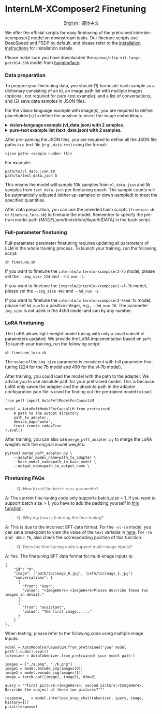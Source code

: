 # InternLM-XComposer2 Finetuning

<div align="center">

[English](README.md) | [简体中文](README_zh-CN.md)

</div>

We offer the official scripts for easy finetuning of the pretrained internlm-xcomposer2 model on downstream tasks. Our finetune scripts use DeepSpeed and FSDP by default, and please refer to the [installation instructions](../docs/install.md) for installation details.

Please make sure you have downloaded the `openai/clip-vit-large-patch14-336` model from [huggingface](https://huggingface.co/openai/clip-vit-large-patch14-336).

### Data preparation

To prepare your finetuning data, you should (1) formulate each sample as a dictionary consisting of an id, an image path list with multiple images (optional, not required for pure-text example), and a list of conversations, and (2) save data samples in JSON files.

For the vision-language example with image(s), you are required to define placeholder(s) <ImageHere> to define the position to insert the image embeddings.

<details>
  <summary>
    <b>vision-language example (vl_data.json) with 2 samples.</b>
  </summary>

```
  [
    {
      "id": "0",
      "image": ['path/to/image_0.jpg', 'path/to/image_1.jpg']
      "conversations": [
        {
          "from": "user",
          "value": "<ImageHere> <ImageHere>Please describe these two images in detail."
        },
        {
          "from": "assistant",
          "value": "The first image......"
        }
      ]
    },
    {
      "id": "1",
      "image": ['path/to/image_1.jpg']
      "conversations": [
        {
          "from": "user",
          "value": "<ImageHere> what is the color of the dog"
        },
        {
          "from": "assistant",
          "value": "it is ...."
        }
      ]
    }
  ]
```

</details>

<details>
  <summary>
    <b>pure-text example list (text_data.json) with 2 samples.</b>
  </summary>

```
  [
    {
      "id": "0",
      "conversations": [
        {
          "from": "user",
          "value": "你好"
        },
        {
          "from": "assistant",
          "value": "你好，我是浦语·灵笔，一个支持图文创作的多模态大模型。"
        }
      ]
    },
    {
      "id": "1",
      "conversations": [
        {
          "from": "user",
          "value": "Tell me something about Albert Einstein."
        },
        {
          "from": "assistant",
          "value": "Albert Einstein was a German-born theoretical physicist who developed .... "
        }
      ]
    }
  ]
```

</details>

After pre-pareing the JSON files, you are required to define all the JSON file paths in a text file (e.g., `data.txt`) using the format:

```
<json path> <sample number (k)>
```

For example:

```
path/to/vl_data.json 10
path/to/text_data.json 5
```

This means the model will sample 10k samples from `vl_data.json` and 5k samples from `text_data.json` per finetuning epoch. The sample counts will be automatically adjusted (either up-sampled or down-sampled) to meet the specified quantities.

After data preparation, you can use the provided bash scripts (`finetune.sh` or `finetune_lora.sh`) to finetune the model. Remember to specify the pre-train model path ($MODEL) and the txt data file path ($DATA) in the bash script.

### Full-parameter finetuning

Full-parameter parameter finetuning requires updating all parameters of LLM in the whole training process. To launch your training, run the following script:

```
sh finetune.sh
```

If you want to finetune the `internlm/internlm-xcomposer2-7b` model, please set the `--img_size 224` and `--hd_num -1`.

If you want to finetune the `internlm/internlm-xcomposer2-vl-7b` model, please set the `--img_size 490` and `--hd_num -1`.

If you want to finetune the `internlm/internlm-xcomposer2-4khd-7b` model, please set `hd_num` to a positive integer, e.g., `--hd_num 16`. The parameter `img_size` is not used in the 4khd model and can by any number.

### LoRA finetuning

The LoRA allows light-weight model tuning with only a small subset of parameters updated. We provide the LoRA implementation based on `peft`. To launch your training, run the following script:

```
sh finetune_lora.sh
```

The value of the `img_size` parameter is consistent with full parameter fine-tuning (224 for the 7b model and 490 for the vl-7b model).

After training, you could load the model with the path to the adapter. We advise you to use absolute path for your pretrained model. This is because LoRA only saves the adapter and the absolute path in the adapter configuration json file is used for finding out the pretrained model to load.

```
from peft import AutoPeftModelForCausalLM

model = AutoPeftModelForCausalLM.from_pretrained(
    # path to the output directory
    path_to_adapter,
    device_map="auto",
    trust_remote_code=True
).eval()
```

After training, you can also use `merge_peft_adapter.py` to merge the LoRA weights with the original model weights:

```
python3 merge_peft_adapter.py \
    --adapter_model_name=path_to_adapter \
    --base_model_name=path_to_base_model \
    --output_name=path_to_output_name \
```

### Finetuning FAQs

> Q: How to set the `batch_size` parameter?

A: The current fine-tuning code only supports batch_size = 1. If you want to support batch size > 1, you have to add the padding yourself in [this function](https://huggingface.co/internlm/internlm-xcomposer2-vl-7b/blob/main/modeling_internlm_xcomposer2.py#L208).

> Q: Why my loss is 0 during the fine-tuning?

A: This is due to the incorrect SFT data format. For the `-vl-7b` model, you can set a breakpoint to view the value of the `text` variable in [here](https://huggingface.co/internlm/internlm-xcomposer2-vl-7b/blob/main/modeling_internlm_xcomposer2.py#L214). For `-7b` and `-4khd-7b`, also check the corresponding position of this function.

> Q: Does the fine-tuning code support multi-image inputs?

A: Yes. The finetuning SFT data format for multi-image inputs is:

```
{
    "id": "0",
    "image": ['path/to/image_0.jpg', 'path/to/image_1.jpg']
    "conversations": [
      {
        "from": "user",
        "value": "<ImageHere> <ImageHere>Please describe these two images in detail."
      },
      {
        "from": "assistant",
        "value": "The first image......"
      }
    ]
},
```

When testing, please refer to the following code using multiple image inputs:

```
model = AutoModelForCausalLM.from_pretrained('your model path').cuda().eval()
tokenizer = AutoTokenizer.from_pretrained('your model path')

images = ["./a.png", "./b.png"]
image1 = model.encode_img(images[0])
image2 = model.encode_img(images[1])
image = torch.cat((image1, image2), dim=0)

query = ""First picture:<ImageHere>, second picture:<ImageHere>. Describe the subject of these two pictures?"""

response, _ = model.interleav_wrap_chat(tokenizer, query, image, history=[])
print(response)
```
